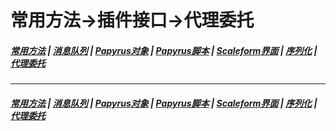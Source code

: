 # 常用方法->插件接口->代理委托
#####  [常用方法](/docs/CommonMethods.md) | [消息队列](/docs/CM/Interface/Messaging.md) | [Papyrus对象](/docs/CM/Interface/Object.md) | [Papyrus脚本](/docs/CM/Interface/Papyrus.md) | [Scaleform界面](/docs/CM/Interface/Scaleform.md) | [序列化](/docs/CM/Interface/Serialization.md) | [代理委托](/docs/CM/Interface/Task.md)

***
#####  [常用方法](/docs/CommonMethods.md) | [消息队列](/docs/CM/Interface/Messaging.md) | [Papyrus对象](/docs/CM/Interface/Object.md) | [Papyrus脚本](/docs/CM/Interface/Papyrus.md) | [Scaleform界面](/docs/CM/Interface/Scaleform.md) | [序列化](/docs/CM/Interface/Serialization.md) | [代理委托](/docs/CM/Interface/Task.md)